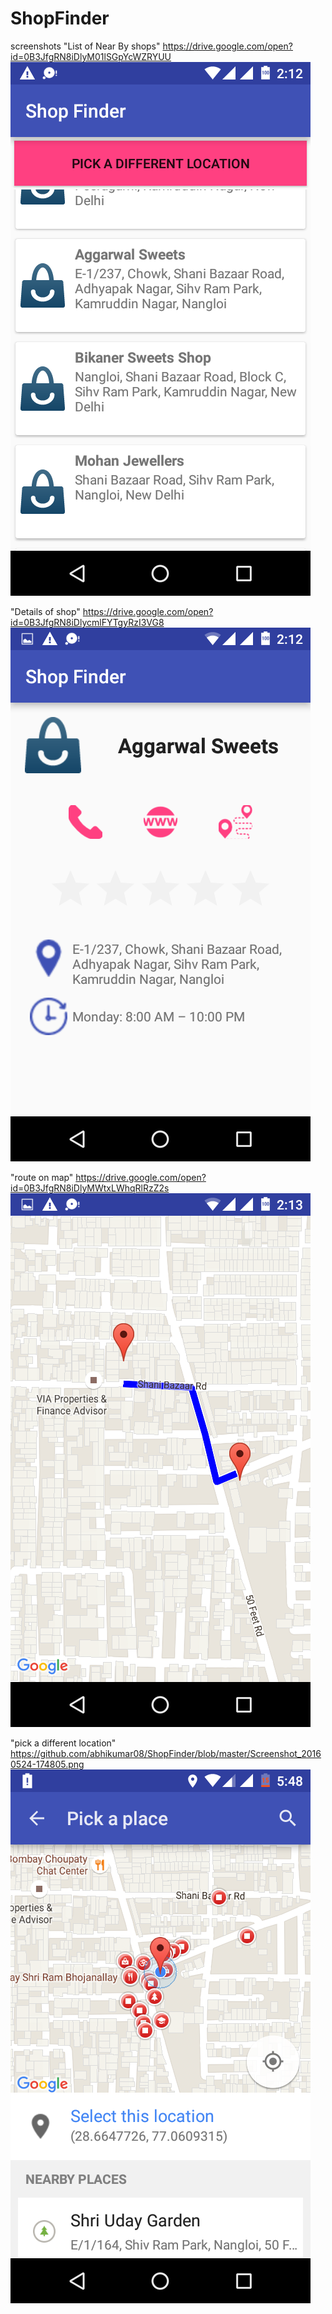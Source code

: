 # ShopFinder

screenshots
"List of Near By shops" https://drive.google.com/open?id=0B3JfgRN8iDlyM01lSGpYcWZRYUU
![Alt text](https://github.com/abhikumar08/ShopFinder/blob/master/Screenshot_20160523-021233.png "List of Near By shops")


"Details of shop" https://drive.google.com/open?id=0B3JfgRN8iDlycmlFYTgyRzI3VG8
![Alt text](https://github.com/abhikumar08/ShopFinder/blob/master/Screenshot_20160523-021240.png "Details of shop")


"route on map" https://drive.google.com/open?id=0B3JfgRN8iDlyMWtxLWhqRlRzZ2s
![Alt text](https://github.com/abhikumar08/ShopFinder/blob/master/Screenshot_20160523-021311.png "route on map")

"pick a different location" https://github.com/abhikumar08/ShopFinder/blob/master/Screenshot_20160524-174805.png
![Alt text](https://github.com/abhikumar08/ShopFinder/blob/master/Screenshot_20160524-174805.png "pick Different location")
